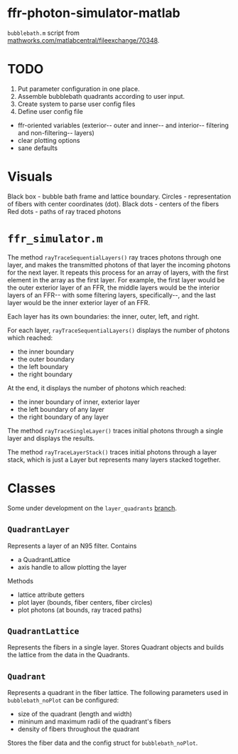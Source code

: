 # ffr-photon-simulator-matlab

`bubblebath.m` script from [mathworks.com/matlabcentral/fileexchange/70348](https://www.mathworks.com/matlabcentral/fileexchange/70348-draw-randomly-centered-circles-of-various-sizes).

# TODO

1. Put parameter configuration in one place.
2. Assemble bubblebath quadrants according to user input.
3. Create system to parse user config files
4. Define user config file
  - ffr-oriented variables (exterior-- outer and inner-- and interior-- filtering and non-filtering-- layers)
  - clear plotting options
  - sane defaults

# Visuals

Black box  - bubble bath frame and lattice boundary.
Circles    - representation of fibers with center coordinates (dot).
Black dots - centers of the fibers
Red dots   - paths of ray traced photons

# `ffr_simulator.m`

The method `rayTraceSequentialLayers()` ray traces photons through one layer, and makes
the transmitted photons of that layer the incoming photons for the next layer. It
repeats this process for an array of layers, with the first element in the array
as the first layer. For example, the first layer would be the outer exterior layer of
an FFR, the middle layers would be the interior layers of an FFR-- with some
filtering layers, specifically--, and the last layer would be the inner exterior
layer of an FFR.

Each layer has its own boundaries: the inner, outer, left, and right.

For each layer, `rayTraceSequentialLayers()` displays the number of photons which reached:
- the inner boundary
- the outer boundary
- the left boundary
- the right boundary

At the end, it displays the number of photons which reached:
- the inner boundary of inner, exterior layer
- the left boundary of any layer
- the right boundary of any layer

The method `rayTraceSingleLayer()` traces initial photons through a single layer and displays the results.

The method `rayTraceLayerStack()` traces initial photons through a layer stack, which is just a Layer but represents many layers stacked together.

# Classes

Some under development on the `layer_quadrants` [branch](https://github.com/ffr-photon-simulator/ffr-photon-simulator-matlab/tree/layer_quadrants).

## `QuadrantLayer`

Represents a layer of an N95 filter. Contains
- a QuadrantLattice
- axis handle to allow plotting the layer

Methods
- lattice attribute getters
- plot layer (bounds, fiber centers, fiber circles)
- plot photons (at bounds, ray traced paths)

## `QuadrantLattice`

Represents the fibers in a single layer. Stores Quadrant objects and builds the lattice from the data in the Quadrants.

## `Quadrant`

Represents a quadrant in the fiber lattice. The following parameters used in `bubblebath_noPlot` can be configured:
- size of the quadrant (length and width)
- mininum and maximum radii of the quadrant's fibers
- density of fibers throughout the quadrant

Stores the fiber data and the config struct for `bubblebath_noPlot`.
